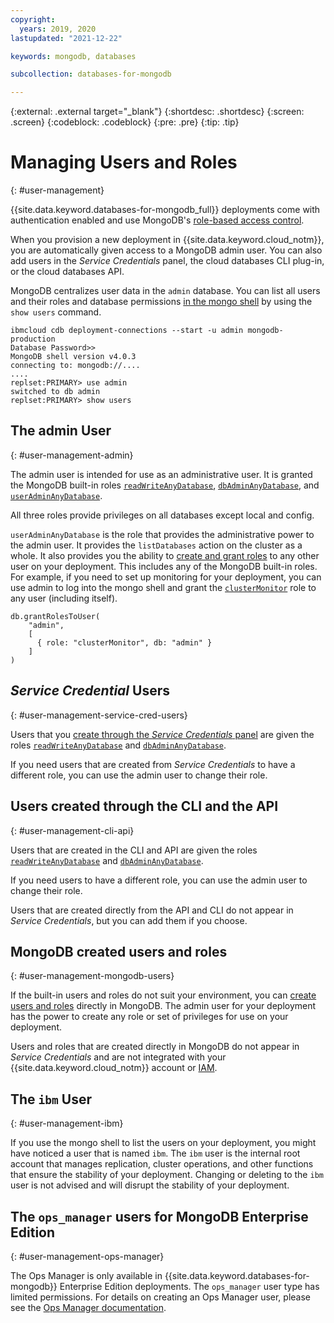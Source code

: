 ```yaml
---
copyright:
  years: 2019, 2020
lastupdated: "2021-12-22"

keywords: mongodb, databases

subcollection: databases-for-mongodb

---
```


{:external: .external target="_blank"}
{:shortdesc: .shortdesc}
{:screen: .screen}
{:codeblock: .codeblock}
{:pre: .pre}
{:tip: .tip}


# Managing Users and Roles
{: #user-management}

{{site.data.keyword.databases-for-mongodb_full}} deployments come with authentication enabled and use MongoDB's
[role-based access control](https://docs.mongodb.com/manual/core/authorization/).

When you provision a new deployment in {{site.data.keyword.cloud_notm}}, you are automatically given access to a MongoDB admin user. You can also add users in the _Service Credentials_ panel, the cloud databases CLI plug-in, or the cloud databases API. 

MongoDB centralizes user data in the `admin` database. You can list all users and their roles and database permissions [in the mongo shell](/docs/databases-for-mongodb?topic=databases-for-mongodb-connecting-cli-client) by using the `show users` command.
```shell
ibmcloud cdb deployment-connections --start -u admin mongodb-production
Database Password>>
MongoDB shell version v4.0.3
connecting to: mongodb://....
....
replset:PRIMARY> use admin
switched to db admin
replset:PRIMARY> show users
```

## The admin User
{: #user-management-admin}

The admin user is intended for use as an administrative user. It is granted the MongoDB built-in roles [`readWriteAnyDatabase`](https://docs.mongodb.com/manual/reference/built-in-roles/#readWrite), [`dbAdminAnyDatabase`](https://docs.mongodb.com/manual/reference/built-in-roles/#dbAdmin), and [`userAdminAnyDatabase`](https://docs.mongodb.com/manual/reference/built-in-roles/#userAdminAnyDatabase).

All three roles provide privileges on all databases except local and config.

`userAdminAnyDatabase` is the role that provides the administrative power to the admin user. It provides the `listDatabases` action on the cluster as a whole. It also provides you the ability to [create and grant roles](https://docs.mongodb.com/manual/tutorial/manage-users-and-roles/) to any other user on your deployment. This includes any of the MongoDB built-in roles. For example, if you need to set up monitoring for your deployment, you can use admin to log into the mongo shell and grant the [`clusterMonitor`](https://docs.mongodb.com/manual/reference/built-in-roles/#clusterMonitor) role to any user (including itself).
```shell
db.grantRolesToUser(
    "admin",
    [
      { role: "clusterMonitor", db: "admin" }
    ]
)
```

## _Service Credential_ Users
{: #user-management-service-cred-users}

Users that you [create through the _Service Credentials_ panel](/docs/databases-for-mongodb?topic=databases-for-mongodb-connection-strings) are given the roles [`readWriteAnyDatabase`](https://docs.mongodb.com/manual/reference/built-in-roles/#readWrite) and [`dbAdminAnyDatabase`](https://docs.mongodb.com/manual/reference/built-in-roles/#dbAdmin).

If you need users that are created from _Service Credentials_ to have a different role, you can use the admin user to change their role.

## Users created through the CLI and the API
{: #user-management-cli-api}

Users that are created in the CLI and API are given the roles [`readWriteAnyDatabase`](https://docs.mongodb.com/manual/reference/built-in-roles/#readWrite) and [`dbAdminAnyDatabase`](https://docs.mongodb.com/manual/reference/built-in-roles/#dbAdmin).

If you need users to have a different role, you can use the admin user to change their role.

Users that are created directly from the API and CLI do not appear in _Service Credentials_, but you can add them if you choose.

## MongoDB created users and roles
{: #user-management-mongodb-users}

If the built-in users and roles do not suit your environment, you can [create users and roles](https://docs.mongodb.com/manual/tutorial/manage-users-and-roles/#create-a-user-defined-role) directly in MongoDB. The admin user for your deployment has the power to create any role or set of privileges for use on your deployment.

Users and roles that are created directly in MongoDB do not appear in _Service Credentials_ and are not integrated with your {{site.data.keyword.cloud_notm}} account or [IAM](/docs/databases-for-mongodb?topic=cloud-databases-iam).

## The `ibm` User
{: #user-management-ibm}

If you use the mongo shell to list the users on your deployment, you might have noticed a user that is named `ibm`. The `ibm` user is the internal root account that manages replication, cluster operations, and other functions that ensure the stability of your deployment. Changing or deleting to the `ibm` user is not advised and will disrupt the stability of your deployment.

## The `ops_manager` users for MongoDB Enterprise Edition
{: #user-management-ops-manager}

The Ops Manager is only available in {{site.data.keyword.databases-for-mongodb}} Enterprise Edition deployments. The `ops_manager` user type has limited permissions. For details on creating an Ops Manager user, please see the [Ops Manager documentation](/docs/databases-for-mongodb?topic=databases-for-mongodb-ops-manager). 
